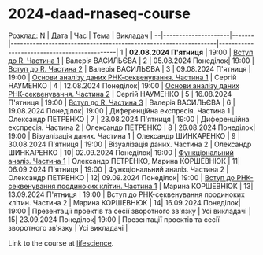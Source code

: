 # 2024-daad-rnaseq-course
Розклад:
N | Дата                | Час   | Тема                                                            | Викладач                                    |
--|---------------------|-------|-----------------------------------------------------------------|---------------------------------------------|
1 | **02.08.2024 П'ятниця** | 19:00 | [Вступ до R. Частина 1](https://docs.google.com/presentation/d/1eCFbaHw6Cx62iX0PvdETSP23vOZTlZUqxzY1efKsYgE/edit?usp=sharing)                                           | Валерія ВАСИЛЬЄВА                           |
2 | 05.08.2024 Понеділок| 19:00 | [Вступ до R. Частина 2](https://docs.google.com/presentation/d/1sPPSTa2-ZUFkfyT61NMjs6R2njAHx3yzPoGfzz575mw/edit?usp=sharing)                                           | Валерія ВАСИЛЬЄВА                           |
3 | 09.08.2024 П'ятниця | 19:00 | [Основи аналізу даних РНК-секвенування. Частина 1](https://docs.google.com/presentation/d/16HI66fpIQPlDhoqbL_BfyaU5vvmnQSnaUjc5bVbPFks/edit?usp=sharing)                | Сергій НАУМЕНКО                             |
4 | 12.08.2024 Понеділок| 19:00 | [Основи аналізу даних РНК-секвенування. Частина 2](https://docs.google.com/presentation/d/16HI66fpIQPlDhoqbL_BfyaU5vvmnQSnaUjc5bVbPFks/edit?usp=sharing)                | Сергій НАУМЕНКО                             |
5 | 16.08.2024 П'ятниця | 19:00 | [Вступ до R. Частина 3](https://docs.google.com/presentation/d/1HAPOBdDx4Is9rbV7eYHE1tHFHNxvls-TsGZRslinK1o/edit?usp=sharing)                                           | Валерія ВАСИЛЬЄВА                           |
6 | 19.08.2024 Понеділок| 19:00 | Диференційна експресія. Частина 1                               | Олександр ПЕТРЕНКО                          |
7 | 23.08.2024 П'ятниця | 19:00 | Диференційна експресія. Частина 2                               | Олександр ПЕТРЕНКО                          |
8 | 26.08.2024 Понеділок| 19:00 | Візуалізація даних. Частина 1                                   | Олександр ШИНКАРЕНКО                        |
9 | 30.08.2024 П'ятниця | 19:00 | Візуалізація даних. Частина 2                                   | Олександр ШИНКАРЕНКО                        |
10| 02.09.2024 Понеділок| 19:00 | [Функціональний аналіз. Частина 1](https://docs.google.com/presentation/d/1BLFU4sKOe8fQ7q9aB2VUguW-QYbyE2LKrTx4vr4egCU/edit?usp=sharing&authuser=1)                                | Олександр ПЕТРЕНКО, Марина КОРШЕВНЮК        |
11| 06.09.2024 П'ятниця | 19:00 | Функціональний аналіз. Частина 2                                | Олександр ПЕТРЕНКО                          |
12| 09.09.2024 Понеділок| 19:00 | [Вступ до РНК-секвенування поодиноких клітин. Частина 1](https://docs.google.com/presentation/d/1xXhEdT_MSp1iSku46UqQgi3awIRthtbvUZuhJhOnsLY/edit?usp=sharing)          | Марина КОРШЕВНЮК                            |
13| 13.09.2024 П'ятниця | 19:00 | Вступ до РНК-секвенування поодиноких клітин. Частина 2          | Марина КОРШЕВНЮК                            |
14| 16.09.2024 Понеділок| 19:00 | Презентації проектів та сесії зворотного зв'язку                | Усі викладачі                               |
15| 23.09.2024 Понеділок| 19:00 | Презентації проектів та сесії зворотного зв'язку                | Усі викладачі                               |

Link to the course at [lifescience](http://lifesciencescourse.org/rnk-sekvenuvannya-analiz-danykh-v-r).
